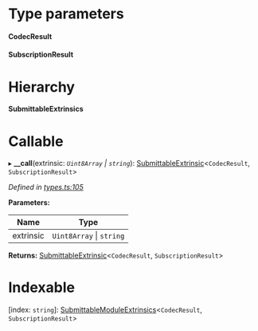 

# Type parameters
#### CodecResult 
#### SubscriptionResult 
# Hierarchy

**SubmittableExtrinsics**

# Callable
▸ **__call**(extrinsic: *`Uint8Array` \| `string`*): [SubmittableExtrinsic](_submittableextrinsic_.submittableextrinsic.md)<`CodecResult`, `SubscriptionResult`>

*Defined in [types.ts:105](https://github.com/polkadot-js/api/blob/0f3a745/packages/api/src/types.ts#L105)*

**Parameters:**

| Name | Type |
| ------ | ------ |
| extrinsic | `Uint8Array` \| `string` |

**Returns:** [SubmittableExtrinsic](_submittableextrinsic_.submittableextrinsic.md)<`CodecResult`, `SubscriptionResult`>

# Indexable

\[index: `string`\]:&nbsp;[SubmittableModuleExtrinsics](_types_.submittablemoduleextrinsics.md)<`CodecResult`, `SubscriptionResult`>
